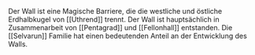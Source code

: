 Der Wall ist eine Magische Barriere, die die westliche und östliche Erdhalbkugel von [[Uthrend]] trennt. 
Der Wall ist hauptsächlich in Zusammenarbeit von [[Pentagrad]] und [[Fellonhall]] entstanden.
Die [[Selvarun]] Familie hat einen bedeutenden Anteil an der Entwicklung des Walls.